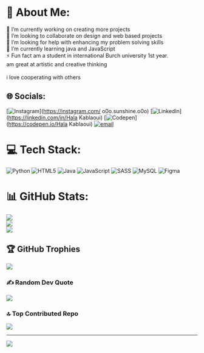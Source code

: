 # 💫 About Me:
🔭 I’m currently working on creating  more projects<br>👯 I’m looking to collaborate on design and web based projects<br>🤝 I’m looking for help with enhancing my problem solving skills<br>🌱 I’m currently learning java and JavaScript<br>⚡ Fun fact  am a student in international Burch university 1st year. <br>am great at   artistic and creative thinking<br><br>i love cooperating with others


## 🌐 Socials:
[![Instagram](https://img.shields.io/badge/Instagram-%23E4405F.svg?logo=Instagram&logoColor=white)](https://instagram.com/ o0o.sunshine.o0o) [![LinkedIn](https://img.shields.io/badge/LinkedIn-%230077B5.svg?logo=linkedin&logoColor=white)](https://linkedin.com/in/Hala Kablaoui) [![Codepen](https://img.shields.io/badge/Codepen-000000?logo=codepen&logoColor=white)](https://codepen.io/Hala Kablaoui) [![email](https://img.shields.io/badge/Email-D14836?logo=gmail&logoColor=white)](mailto:hala.kablaoui@stu.ibu.edu.ba) 

# 💻 Tech Stack:
![Python](https://img.shields.io/badge/python-3670A0?style=plastic&logo=python&logoColor=ffdd54) ![HTML5](https://img.shields.io/badge/html5-%23E34F26.svg?style=plastic&logo=html5&logoColor=white) ![Java](https://img.shields.io/badge/java-%23ED8B00.svg?style=plastic&logo=openjdk&logoColor=white) ![JavaScript](https://img.shields.io/badge/javascript-%23323330.svg?style=plastic&logo=javascript&logoColor=%23F7DF1E) ![SASS](https://img.shields.io/badge/SASS-hotpink.svg?style=plastic&logo=SASS&logoColor=white) ![MySQL](https://img.shields.io/badge/mysql-4479A1.svg?style=plastic&logo=mysql&logoColor=white) ![Figma](https://img.shields.io/badge/figma-%23F24E1E.svg?style=plastic&logo=figma&logoColor=white)
# 📊 GitHub Stats:
![](https://github-readme-stats.vercel.app/api?username=Hala-ibu&theme=dark&hide_border=false&include_all_commits=true&count_private=false)<br/>
![](https://nirzak-streak-stats.vercel.app/?user=Hala-ibu&theme=dark&hide_border=false)<br/>
![](https://github-readme-stats.vercel.app/api/top-langs/?username=Hala-ibu&theme=dark&hide_border=false&include_all_commits=true&count_private=false&layout=compact)

## 🏆 GitHub Trophies
![](https://github-profile-trophy.vercel.app/?username=Hala-ibu&theme=tokyonight&no-frame=false&no-bg=false&margin-w=4)

### ✍️ Random Dev Quote
![](https://quotes-github-readme.vercel.app/api?type=horizontal&theme=tokyonight)

### 🔝 Top Contributed Repo
![](https://github-contributor-stats.vercel.app/api?username=Hala-ibu&limit=5&theme=dark&combine_all_yearly_contributions=true)

---
[![](https://visitcount.itsvg.in/api?id=Hala-ibu&icon=1&color=10)](https://visitcount.itsvg.in)

<!-- Proudly created with GPRM ( https://gprm.itsvg.in ) -->
